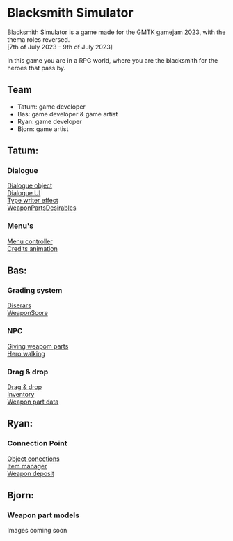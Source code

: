 # Blacksmith Simulator

Blacksmith Simulator is a game made for the GMTK gamejam 2023, with the thema roles reversed.<br> 
[7th of July 2023 - 9th of July 2023]

In this game you are in a RPG world, where you are the blacksmith for the heroes that pass by.

## Team
* Tatum: game developer
* Bas: game developer & game artist
* Ryan: game developer
* Bjorn: game artist

## Tatum:
### Dialogue
[Dialogue object](Assets/Scripts/UI/Dialogue/DialogueObject.cs)<br>
[Dialogue UI](Assets/Scripts/UI/Dialogue/DialogueUI.cs)<br>
[Type writer effect](Assets/Scripts/UI/Dialogue/TypeWriterEffect.cs)<br>
[WeaponPartsDesirables](Assets/Scripts/UI/Dialogue/WeaponPartsDesirables.cs)
### Menu's
[Menu controller](Assets/Scripts/MainMenu/MenuController.cs)<br>
[Credits animation](Assets/Scripts/MainMenu/EndAnimationScript.cs)

## Bas:
### Grading system
[Diserars](Assets/Scripts/NPC/Diserars.cs)<br>
[WeaponScore](Assets/Scripts/NPC/WeaponScore.cs)<br>
### NPC
[Giving weapom parts](Assets/Scripts/NPC/GivingWeoponParts.cs)<br>
[Hero walking](Assets/Scripts/NPC/HeroWalking.cs)<br>
### Drag & drop
[Drag & drop](Assets/Scripts/UI/DragAndDrop.cs)<br>
[Inventory](Assets/Scripts/UI/Inventory.cs)<br>
[Weapon part data](Assets/Scripts/WeaponPartData.cs)<br>

## Ryan:
### Connection Point
[Object conections](Assets/Scripts/ObjectConections.cs)<br>
[Item manager](Assets/Scripts/ItemManager.cs)<br>
[Weapon deposit](Assets/Scripts/WeaponDeposit.cs)<br>

## Bjorn:
### Weapon part models
Images coming soon
